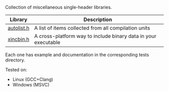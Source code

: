 Collection of miscellaneous single-header libraries.

|Library|Description|
|-------|-----------|
|[autolist.h](tests/autolist)|A list of items collected from all compilation units|
|[xincbin.h](tests/xincbin)|A cross-platform way to include binary data in your executable|

Each one has example and documentation in the corresponding tests directory.

Tested on:

* Linux (GCC+Clang)
* Windows (MSVC)
